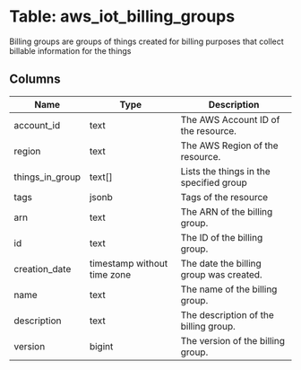 
# Table: aws_iot_billing_groups
Billing groups are groups of things created for billing purposes that collect billable information for the things
## Columns
| Name        | Type           | Description  |
| ------------- | ------------- | -----  |
|account_id|text|The AWS Account ID of the resource.|
|region|text|The AWS Region of the resource.|
|things_in_group|text[]|Lists the things in the specified group|
|tags|jsonb|Tags of the resource|
|arn|text|The ARN of the billing group.|
|id|text|The ID of the billing group.|
|creation_date|timestamp without time zone|The date the billing group was created.|
|name|text|The name of the billing group.|
|description|text|The description of the billing group.|
|version|bigint|The version of the billing group.|
